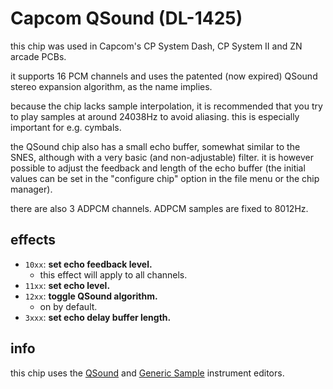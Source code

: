 # Capcom QSound (DL-1425)

this chip was used in Capcom's CP System Dash, CP System II and ZN arcade PCBs.

it supports 16 PCM channels and uses the patented (now expired) QSound stereo expansion algorithm, as the name implies.

because the chip lacks sample interpolation, it is recommended that you try to play samples at around 24038Hz to avoid aliasing. this is especially important for e.g. cymbals.

the QSound chip also has a small echo buffer, somewhat similar to the SNES, although with a very basic (and non-adjustable) filter. it is however possible to adjust the feedback and length of the echo buffer (the initial values can be set in the "configure chip" option in the file menu or the chip manager).

there are also 3 ADPCM channels. ADPCM samples are fixed to 8012Hz.

## effects

- `10xx`: **set echo feedback level.**
  - this effect will apply to all channels.
- `11xx`: **set echo level.**
- `12xx`: **toggle QSound algorithm.**
  - on by default.
- `3xxx`: **set echo delay buffer length.**

## info

this chip uses the [QSound](../4-instrument/qsound.md) and [Generic Sample](../4-instrument/sample.md) instrument editors.

